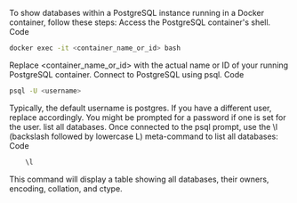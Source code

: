 To show databases within a PostgreSQL instance running in a Docker container, follow these steps: Access the PostgreSQL container's shell.
Code

```bash
docker exec -it <container_name_or_id> bash
```

Replace <container_name_or_id> with the actual name or ID of your running PostgreSQL container. Connect to PostgreSQL using psql.
Code

```bash
psql -U <username>

```

Typically, the default username is postgres. If you have a different user, replace <username> accordingly. You might be prompted for a password if one is set for the user. list all databases.
Once connected to the psql prompt, use the \l (backslash followed by lowercase L) meta-command to list all databases:
Code

```bash
    \l
```

This command will display a table showing all databases, their owners, encoding, collation, and ctype.
